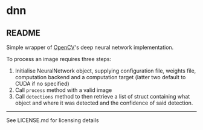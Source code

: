 # dnn
## README

Simple wrapper of [OpenCV](https://opencv.org)'s deep neural network implementation.

To process an image requires three steps:
1. Initialise NeuralNetwork object, supplying configuration file, weights file, computation backend and a computation target (latter two default to CUDA if no specified)
2. Call `process` method with a valid image
3. Call `detections` method to then retrieve a list of struct containing what object and where it was detected and the confidence of said detection.

***

See LICENSE.md for licensing details
